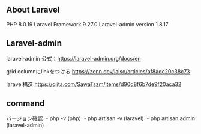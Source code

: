 ## About Laravel

PHP 8.0.19
Laravel Framework 9.27.0 
Laravel-admin version 1.8.17 

## Laravel-admin
laravel-admin
公式：https://laravel-admin.org/docs/en

grid columnにlinkをつける
https://zenn.dev/laiso/articles/af8adc20c38c73

laravel構造
https://qiita.com/SawaTszm/items/d90d8f6b7de9f20aca32

## command
バージョン確認
・php -v (php)
・php artisan -v (laravel)
・php artisan admin (laravel-admin)